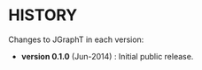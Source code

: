 # HISTORY #

Changes to JGraphT in each version:

- **version 0.1.0** (Jun-2014) : Initial public release.
